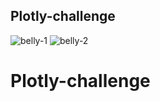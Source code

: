 ## Plotly-challenge ##


![belly-1](https://user-images.githubusercontent.com/25973930/118078779-78dd0780-b37c-11eb-8234-fd9764640dea.PNG)
![belly-2](https://user-images.githubusercontent.com/25973930/118078785-7aa6cb00-b37c-11eb-8924-ee4bbfa2c195.PNG)
# Plotly-challenge
